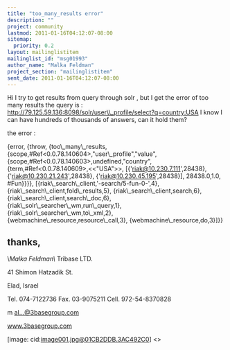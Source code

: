 ```yaml
---
title: "too_many_results error"
description: ""
project: community
lastmod: 2011-01-16T04:12:07-08:00
sitemap:
  priority: 0.2
layout: mailinglistitem
mailinglist_id: "msg01993"
author_name: "Malka Feldman"
project_section: "mailinglistitem"
sent_date: 2011-01-16T04:12:07-08:00
---
```



Hi
I try to get results from query through solr , but I get the error of too
many results
the query is :
http://79.125.59.136:8098/solr/user\\_profile/select?q=country:USA
I know I can have hundreds of thousands of answers, can it hold them?

the error :

{error,
 {throw,
 {too\\_many\\_results,
 {scope,#Ref&lt;0.0.78.140604&gt;,"user\\_profile","value",
 {scope,#Ref&lt;0.0.78.140603&gt;,undefined,"country",
 {term,#Ref&lt;0.0.78.140609&gt;,&lt;&lt;"USA"&gt;&gt;,
 [{'riak@10.230.7.111',28438},
 {'riak@10.230.21.243',28438},
 {'riak@10.230.45.195',28438}],
 28438.0,1.0,
 #Fun}}}},
 [{riak\\_search\\_client,'-search/5-fun-0-',4},
 {riak\\_search\\_client,fold\\_results,5},
 {riak\\_search\\_client,search,6},
 {riak\\_search\\_client,search\\_doc,6},
 {riak\\_solr\\_searcher\\_wm,run\\_query,1},
 {riak\\_solr\\_searcher\\_wm,to\\_xml,2},
 {webmachine\\_resource,resource\\_call,3},
 {webmachine\\_resource,do,3}]}}


thanks,
-- 

\\*Malka Feldman\\*
Tribase LTD.

41 Shimon Hatzadik St.

Elad, Israel

Tel. 074-7122736 Fax. 03-9075211 Cell. 972-54-8370828

m al...@3basegroup.com

www.3basegroup.com 

[image: cid:image001.jpg@01CB2DDB.3AC492C0]
&lt;&gt;

